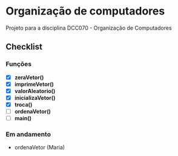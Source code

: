# Organização de computadores
Projeto para a disciplina DCC070 - Organização de Computadores

## Checklist
### Funções
 - [x] <b>zeraVetor()</b>
 - [x] <b>imprimeVetor()</b>
 - [x] <b>valorAleatorio()</b>
 - [x] <b>inicializaVetor()</b>
 - [x] <b>troca()</b>
 - [ ] <b>ordenaVetor()</b>
 - [ ] <b>main()</b>

### Em andamento
 - ordenaVetor (Maria)
